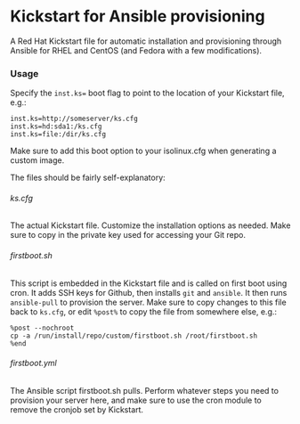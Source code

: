 # Kickstart for Ansible provisioning

A Red Hat Kickstart file for automatic installation and provisioning through Ansible for RHEL and CentOS (and Fedora with a few modifications).

### Usage

Specify the `inst.ks=` boot flag to point to the location of your Kickstart file, e.g.:
```
inst.ks=http://someserver/ks.cfg
inst.ks=hd:sda1:/ks.cfg
inst.ks=file:/dir/ks.cfg
```
Make sure to add this boot option to your isolinux.cfg when generating a custom image.

The files should be fairly self-explanatory:

###### ks.cfg
The actual Kickstart file. Customize the installation options as needed. Make sure to copy in the private key used for accessing your Git repo.
###### firstboot.sh
This script is embedded in the Kickstart file and is called on first boot using cron. It adds SSH keys for Github, then installs `git` and `ansible`. It then runs `ansible-pull` to provision the server.
Make sure to copy changes to this file back to `ks.cfg`, or edit `%post%` to copy the file from somewhere else, e.g.:
```
%post --nochroot
cp -a /run/install/repo/custom/firstboot.sh /root/firstboot.sh
%end
```
###### firstboot.yml
The Ansible script firstboot.sh pulls. Perform whatever steps you need to provision your server here, and make sure to use the cron module to remove the cronjob set by Kickstart.
